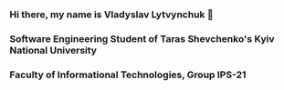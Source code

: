 ### Hi there, my name is Vladyslav Lytvynchuk 👋
### Software Engineering Student of Taras Shevchenko's Kyiv National University
### Faculty of Informational Technologies, Group IPS-21
<!--
**Shadeonskiy/Shadeonskiy** is a ✨ _special_ ✨ repository because its `README.md` (this file) appears on your GitHub profile.

Here are some ideas to get you started:

- 🔭 I’m currently working on ...
- 🌱 I’m currently learning ...
- 👯 I’m looking to collaborate on ...
- 🤔 I’m looking for help with ...
- 💬 Ask me about ...
- 📫 How to reach me: ...
- 😄 Pronouns: ...
- ⚡ Fun fact: ...
-->
